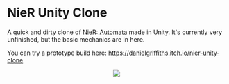 # NieR Unity Clone

A quick and dirty clone of [NieR: Automata](https://en.wikipedia.org/wiki/Nier:_Automata) made in Unity. It's currently very unfinished, but the basic mechanics are in here.

You can try a prototype build here: https://danielgriffiths.itch.io/nier-unity-clone

<p align="center"><img src="/image-2.gif"/></p>

